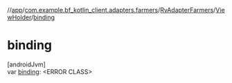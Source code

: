 //[app](../../../../index.md)/[com.example.bf_kotlin_client.adapters.farmers](../../index.md)/[RvAdapterFarmers](../index.md)/[ViewHolder](index.md)/[binding](binding.md)

# binding

[androidJvm]\
var [binding](binding.md): &lt;ERROR CLASS&gt;
